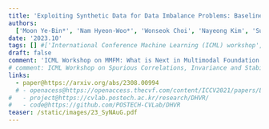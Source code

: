 ```yaml
---
title: 'Exploiting Synthetic Data for Data Imbalance Problems: Baselines from a Data Perspective'
authors:
  ['Moon Ye-Bin*', 'Nam Hyeon-Woo*', 'Wonseok Choi', 'Nayeong Kim', 'Suha Kwak', 'Tae-Hyun Oh']
date: '2023.10'
tags: [] #['International Conference Machine Learning (ICML) workshop', '2023']
draft: false
comment: 'ICML Workshop on MMFM: What is Next in Multimodal Foundation Models? (MMFM) 2023'
# comment: ICML Workshop on Spurious Correlations, Invariance and Stability (SCIS) 2022
links:
  - paper@https://arxiv.org/abs/2308.00994
  # - openacess@https://openaccess.thecvf.com/content/ICCV2021/papers/Lee_Deep_Hough_Voting_for_Robust_Global_Registration_ICCV_2021_paper.pdf
#   - project@https://cvlab.postech.ac.kr/research/DHVR/
#   - code@https://github.com/POSTECH-CVLab/DHVR
teaser: /static/images/23_SyNAuG.pdf
---
```

